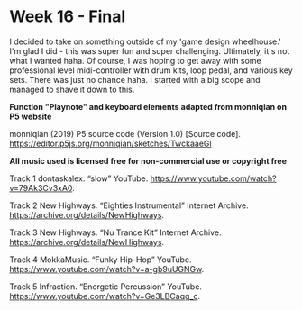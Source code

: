 # Week 16 - Final


I decided to take on something outside of my 'game design wheelhouse.' I'm glad I did - this was super fun and super challenging. Ultimately, it's not what I wanted haha. Of course, I was hoping to get away with some professional level midi-controller with drum kits, loop pedal, and various key sets. There was just no chance haha. I started with a big scope and managed to shave it down to this.



**Function "Playnote" and keyboard elements adapted from monniqian on P5 website**

monniqian (2019) P5 source code (Version 1.0) [Source code]. https://editor.p5js.org/monniqian/sketches/TwckaaeGl



**All music used is licensed free for non-commercial use or copyright free**

Track 1
dontaskalex. “slow” YouTube. https://www.youtube.com/watch?v=79Ak3Cv3xA0.

Track 2
New Highways. “Eighties Instrumental” Internet Archive. https://archive.org/details/NewHighways.

Track 3
New Highways. “Nu Trance Kit” Internet Archive. https://archive.org/details/NewHighways.

Track 4
MokkaMusic. “Funky Hip-Hop” YouTube. https://www.youtube.com/watch?v=a-gb9uUGNGw.

Track 5
Infraction. “Energetic Percussion” YouTube. https://www.youtube.com/watch?v=Ge3LBCaqq_c.
